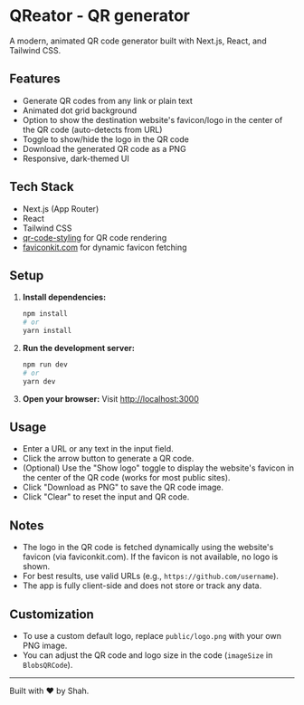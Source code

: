 # QReator - QR generator 

A modern, animated QR code generator built with Next.js, React, and Tailwind CSS.

## Features

- Generate QR codes from any link or plain text
- Animated dot grid background
- Option to show the destination website's favicon/logo in the center of the QR code (auto-detects from URL)
- Toggle to show/hide the logo in the QR code
- Download the generated QR code as a PNG
- Responsive, dark-themed UI

## Tech Stack
- Next.js (App Router)
- React
- Tailwind CSS
- [qr-code-styling](https://github.com/kozakdenys/qr-code-styling) for QR code rendering
- [faviconkit.com](https://faviconkit.com/) for dynamic favicon fetching

## Setup

1. **Install dependencies:**
   ```sh
   npm install
   # or
   yarn install
   ```

2. **Run the development server:**
   ```sh
   npm run dev
   # or
   yarn dev
   ```

3. **Open your browser:**
   Visit [http://localhost:3000](http://localhost:3000)

## Usage

- Enter a URL or any text in the input field.
- Click the arrow button to generate a QR code.
- (Optional) Use the "Show logo" toggle to display the website's favicon in the center of the QR code (works for most public sites).
- Click "Download as PNG" to save the QR code image.
- Click "Clear" to reset the input and QR code.

## Notes
- The logo in the QR code is fetched dynamically using the website's favicon (via faviconkit.com). If the favicon is not available, no logo is shown.
- For best results, use valid URLs (e.g., `https://github.com/username`).
- The app is fully client-side and does not store or track any data.

## Customization
- To use a custom default logo, replace `public/logo.png` with your own PNG image.
- You can adjust the QR code and logo size in the code (`imageSize` in `BlobsQRCode`).

---

Built with ❤️ by Shah.
